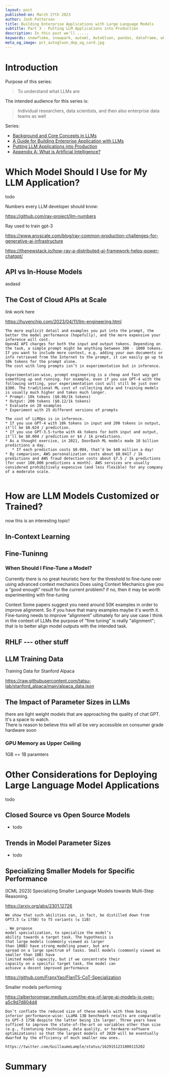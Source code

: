 ```yaml
---
layout: post
published-on: March 27th 2023
author: Josh Patterson
title: Building Enterprise Applications with Large Language Models
subtitle: Part 3 - Putting LLM Applications into Production
description: In this post we'll .....
keywords: snowflake, snowpark, automl, AutoGluon, pandas, dataframe, whl, pip, anaconda, dependency
meta_og_image: pct_autogluon_dep_og_card.jpg
---
```


# Introduction

Purpose of this series:

> To understand what LLMs are

The intended audience for this series is:

> Individual researchers, data scientists, and then also enterprise data teams as well

Series:

* [Background and Core Concepts in LLMs](intro_to_llms_part_1_terminology.html)
* [A Guide for Building Enterprise Application with LLMs](intro_to_llms_part_2_applications.html)
* [Putting LLM Applications into Production](intro_to_llms_part_3_model_management.html)
* [Appendix A: What is Artificial Intelligence?](dl_book_appendix_a_ai.html)

# Which Model Should I Use for My LLM Application?

todo

Numbers every LLM developer should know:

https://github.com/ray-project/llm-numbers


Ray used to train gpt-3

https://www.anyscale.com/blog/ray-common-production-challenges-for-generative-ai-infrastructure

https://thenewstack.io/how-ray-a-distributed-ai-framework-helps-power-chatgpt/

## API vs In-House Models

asdasd


## The Cost of Cloud APIs at Scale

link work here

https://huyenchip.com/2023/04/11/llm-engineering.html


```
The more explicit detail and examples you put into the prompt, the better the model performance (hopefully), and the more expensive your inference will cost.
OpenAI API charges for both the input and output tokens. Depending on the task, a simple prompt might be anything between 300 - 1000 tokens. If you want to include more context, e.g. adding your own documents or info retrieved from the Internet to the prompt, it can easily go up to 10k tokens for the prompt alone.
The cost with long prompts isn’t in experimentation but in inference.

Experimentation-wise, prompt engineering is a cheap and fast way get something up and running. For example, even if you use GPT-4 with the following setting, your experimentation cost will still be just over $300. The traditional ML cost of collecting data and training models is usually much higher and takes much longer.
* Prompt: 10k tokens ($0.06/1k tokens)
* Output: 200 tokens ($0.12/1k tokens)
* Evaluate on 20 examples
* Experiment with 25 different versions of prompts

```

```
The cost of LLMOps is in inference.
* If you use GPT-4 with 10k tokens in input and 200 tokens in output, it’ll be $0.624 / prediction.
* If you use GPT-3.5-turbo with 4k tokens for both input and output, it’ll be $0.004 / prediction or $4 / 1k predictions.
* As a thought exercise, in 2021, DoorDash ML models made 10 billion predictions a day. 
   * If each prediction costs $0.004, that’d be $40 million a day!
* By comparison, AWS personalization costs about $0.0417 / 1k predictions and AWS fraud detection costs about $7.5 / 1k predictions [for over 100,000 predictions a month]. AWS services are usually considered prohibitively expensive (and less flexible) for any company of a moderate scale.


```

# How are LLM Models Customized or Trained?

now this is an interesting topic!

## In-Context Learning



## Fine-Tuninng

### When Should I Fine-Tune a Model?

Currently there is no great heuristic here for the threshold to fine-tune over using advanced context mechanics
Does using Context Mechanics give you a “good enough” result for the current problem?
if no, then it may be worth experimenting with fine-tuning

Context
Some papers suggest you need around 50K examples in order to improve alignment. 
So if you have that many examples maybe it's worth it.
Fine-tuning needs to improve “alignment” ultimately for any use case
I think in the context of LLMs the purpose of "fine tuning" is really "alignment"; 
that is to better align model outputs with the intended task. 



## RHLF --- other stuff


## LLM Training Data

Training Data for Stanford Alpaca

https://raw.githubusercontent.com/tatsu-lab/stanford_alpaca/main/alpaca_data.json


## The Impact of Parameter Sizes in LLMs

there are light weight models that are approaching the quality of chat GPT.  
It's a space to watch.  
There is reason to believe this will all be very accessible on consumer grade hardware soon


### GPU Memory as Upper Ceiling

1GB == 1B paramters






# Other Considerations for Deploying Large Language Model Applications

todo

## Closed Source vs Open Source Models

* todo

## Trends in Model Parameter Sizes

* todo


## Specializing Smaller Models for Specific Performance

[ICML 2023] Specializing Smaller Language Models towards Multi-Step Reasoning.

https://arxiv.org/abs/2301.12726

```
We show that such abilities can, in fact, be distilled down from GPT3.5 (≥ 175B) to T5 variants (≤ 11B)

. We propose
model specialization, to specialize the model’s
ability towards a target task. The hypothesis is
that large models (commonly viewed as larger
than 100B) have strong modeling power, but are
spread on a large spectrum of tasks. Small models (commonly viewed as smaller than 10B) have
limited model capacity, but if we concentrate their
capacity on a specific target task, the model can
achieve a decent improved performance
```

https://github.com/FranxYao/FlanT5-CoT-Specialization


Smaller models performing

https://albertoromgar.medium.com/the-era-of-large-ai-models-is-over-a5c9d7d804d4

```
Don’t conflate the reduced size of these models with them being inferior performance-wise: LLaMA 13B benchmark results are comparable to GPT-3 175B despite the latter being 13x larger. Three years have sufficed to improve the state-of-the-art on variables other than size (e.g., finetuning techniques, data quality, or hardware-software optimizations) so that the largest models of 2020 will be eventually dwarfed by the efficiency of much smaller new ones.

https://twitter.com/GuillaumeLample/status/1629151231800115202
```


# Summary

